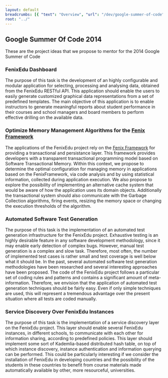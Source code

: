 ```yaml
---
layout: default
breadcrumbs: [{ "text": "Overview", "url": "/dev/google-summer-of-code"}]
root: "../"
---
```


## Google Summer Of Code 2014

These are the project ideas that we propose to mentor for the 2014 Google Summer of Code


### FenixEdu Dashboard

The purpose of this task is the development of an highly configurable and modular application for selecting, processing and analysing data, obtained from the FenixEdu RESTful API. This application should enable the users to easily generate customized graphical data representations from a set of predefined templates. The main objective of this application is to enable instructors to generate meaningful reports about student performance in their courses and school managers and board members to perform effective drilling on the available data.


### Optimize Memory Management Algorithms for the [Fenix Framework][FenixFramework]

The applications of the FenixEdu project rely on the [Fenix Framework][FenixFramework] for providing a transactional and persistance layer. This framework provides developers with a transparent transactional programming model based on Software Transactional Memory. Within this context, we propose to determine the optimal configuration for managing memory in applications based on the FenixFramework, via code analysis and by using statistical information, collected during application execution. We also propose to explore the possibility of implementing an alternative cache system that would be aware of how the application uses its domain objects. Additionally the transactional system should also communicate with the Garbage Collection algorithms, firing events, resizing the memory space or changing the execution thresholds of the algorithm.


### Automated Software Test Generation

The purpose of this task is the implementation of an automated test generation infrastructure for the FenixEdu project. Exhaustive testing is an highly desirable feature in any software development methodology, since it may enable early detection of complex bugs. However, manual test generation is a complex and slow task. Therefore, most often, the number of implemented test cases is rather small and test coverage is well below what it should be. In the past, several automated software test generation methodologies have been researched and several interesting approaches have been proposed. The code of the FenixEdu project follows a particular set of coding rules and patterns and contains a significant amount of meta-information. Therefore, we envision that the application of automated test generation techniques should be fairly easy. Even if only simple techniques are used, this will represent a tremendous advantage over the present situation where all tests are coded manually.



### Service Discovery Over FenixEdu Instances

The purpose of this task is the implementation of a service discovery layer on the FenixEdu project. This layer should enable several FenixEdu instances, in different schools, to communicate with each other for information sharing, according to predefined policies. This layer should implement some sort of Kademlia-based distributed hash table, on top of which instance discovery, instance authentication and information querying can be performed. This could be particularly interesting if we consider the installation of FenixEdu in developing countries and the possibility of the students in these countries to benefit from course materials made automatically available by other, more resourceful, universities.


[FenixFramework]: http://fenix-framework.github.io/
